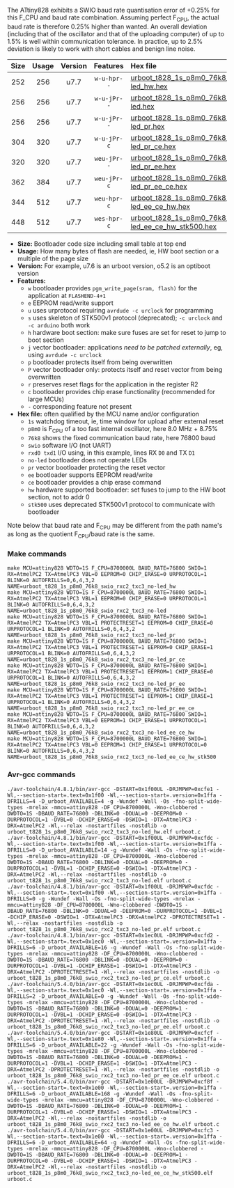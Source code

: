 The ATtiny828 exhibits a SWIO baud rate quantisation error of +0.25% for this F_CPU and baud rate combination. Assuming perfect F<sub>CPU</sub>, the actual baud rate is therefore 0.25% higher than wanted. An overall deviation (including that of the oscillator and that of the uploading computer) of up to 1.5% is well within communication tolerance. In practice, up to 2.5% deviation is likely to work with short cables and benign line noise.

|Size|Usage|Version|Features|Hex file|
|:-:|:-:|:-:|:-:|:--|
|252|256|u7.7|`w-u-hpr--`|[urboot_t828_1s_p8m0_76k8_swio_rxc2_txc3_no-led_hw.hex](https://raw.githubusercontent.com/stefanrueger/urboot.hex/main/u7.7/mcus/attiny828/watchdog_1_s/internal_oscillator_p%2B8.75%25/%2B8m000000_hz/%2B%2B76k8_baud/uart0_rxc2_txc3/no-led/urboot_t828_1s_p8m0_76k8_swio_rxc2_txc3_no-led_hw.hex)|
|256|256|u7.7|`w-u-jPr--`|[urboot_t828_1s_p8m0_76k8_swio_rxc2_txc3_no-led.hex](https://raw.githubusercontent.com/stefanrueger/urboot.hex/main/u7.7/mcus/attiny828/watchdog_1_s/internal_oscillator_p%2B8.75%25/%2B8m000000_hz/%2B%2B76k8_baud/uart0_rxc2_txc3/no-led/urboot_t828_1s_p8m0_76k8_swio_rxc2_txc3_no-led.hex)|
|256|256|u7.7|`w-u-jPr--`|[urboot_t828_1s_p8m0_76k8_swio_rxc2_txc3_no-led_pr.hex](https://raw.githubusercontent.com/stefanrueger/urboot.hex/main/u7.7/mcus/attiny828/watchdog_1_s/internal_oscillator_p%2B8.75%25/%2B8m000000_hz/%2B%2B76k8_baud/uart0_rxc2_txc3/no-led/urboot_t828_1s_p8m0_76k8_swio_rxc2_txc3_no-led_pr.hex)|
|304|320|u7.7|`w-u-jPr-c`|[urboot_t828_1s_p8m0_76k8_swio_rxc2_txc3_no-led_pr_ce.hex](https://raw.githubusercontent.com/stefanrueger/urboot.hex/main/u7.7/mcus/attiny828/watchdog_1_s/internal_oscillator_p%2B8.75%25/%2B8m000000_hz/%2B%2B76k8_baud/uart0_rxc2_txc3/no-led/urboot_t828_1s_p8m0_76k8_swio_rxc2_txc3_no-led_pr_ce.hex)|
|320|320|u7.7|`weu-jPr--`|[urboot_t828_1s_p8m0_76k8_swio_rxc2_txc3_no-led_pr_ee.hex](https://raw.githubusercontent.com/stefanrueger/urboot.hex/main/u7.7/mcus/attiny828/watchdog_1_s/internal_oscillator_p%2B8.75%25/%2B8m000000_hz/%2B%2B76k8_baud/uart0_rxc2_txc3/no-led/urboot_t828_1s_p8m0_76k8_swio_rxc2_txc3_no-led_pr_ee.hex)|
|362|384|u7.7|`weu-jPr-c`|[urboot_t828_1s_p8m0_76k8_swio_rxc2_txc3_no-led_pr_ee_ce.hex](https://raw.githubusercontent.com/stefanrueger/urboot.hex/main/u7.7/mcus/attiny828/watchdog_1_s/internal_oscillator_p%2B8.75%25/%2B8m000000_hz/%2B%2B76k8_baud/uart0_rxc2_txc3/no-led/urboot_t828_1s_p8m0_76k8_swio_rxc2_txc3_no-led_pr_ee_ce.hex)|
|344|512|u7.7|`weu-hpr-c`|[urboot_t828_1s_p8m0_76k8_swio_rxc2_txc3_no-led_ee_ce_hw.hex](https://raw.githubusercontent.com/stefanrueger/urboot.hex/main/u7.7/mcus/attiny828/watchdog_1_s/internal_oscillator_p%2B8.75%25/%2B8m000000_hz/%2B%2B76k8_baud/uart0_rxc2_txc3/no-led/urboot_t828_1s_p8m0_76k8_swio_rxc2_txc3_no-led_ee_ce_hw.hex)|
|448|512|u7.7|`wes-hpr-c`|[urboot_t828_1s_p8m0_76k8_swio_rxc2_txc3_no-led_ee_ce_hw_stk500.hex](https://raw.githubusercontent.com/stefanrueger/urboot.hex/main/u7.7/mcus/attiny828/watchdog_1_s/internal_oscillator_p%2B8.75%25/%2B8m000000_hz/%2B%2B76k8_baud/uart0_rxc2_txc3/no-led/urboot_t828_1s_p8m0_76k8_swio_rxc2_txc3_no-led_ee_ce_hw_stk500.hex)|

- **Size:** Bootloader code size including small table at top end
- **Usage:** How many bytes of flash are needed, ie, HW boot section or a multiple of the page size
- **Version:** For example, u7.6 is an urboot version, o5.2 is an optiboot version
- **Features:**
  + `w` bootloader provides `pgm_write_page(sram, flash)` for the application at `FLASHEND-4+1`
  + `e` EEPROM read/write support
  + `u` uses urprotocol requiring `avrdude -c urclock` for programming
  + `s` uses skeleton of STK500v1 protocol (deprecated); `-c urclock` and `-c arduino` both work
  + `h` hardware boot section: make sure fuses are set for reset to jump to boot section
  + `j` vector bootloader: applications *need to be patched externally*, eg, using `avrdude -c urclock`
  + `p` bootloader protects itself from being overwritten
  + `P` vector bootloader only: protects itself and reset vector from being overwritten
  + `r` preserves reset flags for the application in the register R2
  + `c` bootloader provides chip erase functionality (recommended for large MCUs)
  + `-` corresponding feature not present
- **Hex file:** often qualified by the MCU name and/or configuration
  + `1s` watchdog timeout, ie, time window for upload after external reset
  + `p8m0` is F<sub>CPU</sub> of a too fast internal oscillator, here 8.0 MHz + 8.75%
  + `76k8` shows the fixed communication baud rate, here 76800 baud
  + `swio` software I/O (not UART)
  + `rxd0 txd1` I/O using, in this example, lines RX `D0` and TX `D1`
  + `no-led` bootloader does not operate LEDs
  + `pr` vector bootloader protecting the reset vector
  + `ee` bootloader supports EEPROM read/write
  + `ce` bootloader provides a chip erase command
  + `hw` hardware supported bootloader: set fuses to jump to the HW boot section, not to addr 0
  + `stk500` uses deprecated STK500v1 protocol to communicate with bootloader


Note below that baud rate and F<sub>CPU</sub> may be different from the path name's as long as the quotient F<sub>CPU</sub>/baud rate is the same.

### Make commands
```
make MCU=attiny828 WDTO=1S F_CPU=8700000L BAUD_RATE=76800 SWIO=1 RX=AtmelPC2 TX=AtmelPC3 VBL=0 EEPROM=0 CHIP_ERASE=0 URPROTOCOL=1 BLINK=0 AUTOFRILLS=0,6,4,3,2 NAME=urboot_t828_1s_p8m0_76k8_swio_rxc2_txc3_no-led_hw
make MCU=attiny828 WDTO=1S F_CPU=8700000L BAUD_RATE=76800 SWIO=1 RX=AtmelPC2 TX=AtmelPC3 VBL=1 EEPROM=0 CHIP_ERASE=0 URPROTOCOL=1 BLINK=0 AUTOFRILLS=0,6,4,3,2 NAME=urboot_t828_1s_p8m0_76k8_swio_rxc2_txc3_no-led
make MCU=attiny828 WDTO=1S F_CPU=8700000L BAUD_RATE=76800 SWIO=1 RX=AtmelPC2 TX=AtmelPC3 VBL=1 PROTECTRESET=1 EEPROM=0 CHIP_ERASE=0 URPROTOCOL=1 BLINK=0 AUTOFRILLS=0,6,4,3,2 NAME=urboot_t828_1s_p8m0_76k8_swio_rxc2_txc3_no-led_pr
make MCU=attiny828 WDTO=1S F_CPU=8700000L BAUD_RATE=76800 SWIO=1 RX=AtmelPC2 TX=AtmelPC3 VBL=1 PROTECTRESET=1 EEPROM=0 CHIP_ERASE=1 URPROTOCOL=1 BLINK=0 AUTOFRILLS=0,6,4,3,2 NAME=urboot_t828_1s_p8m0_76k8_swio_rxc2_txc3_no-led_pr_ce
make MCU=attiny828 WDTO=1S F_CPU=8700000L BAUD_RATE=76800 SWIO=1 RX=AtmelPC2 TX=AtmelPC3 VBL=1 PROTECTRESET=1 EEPROM=1 CHIP_ERASE=0 URPROTOCOL=1 BLINK=0 AUTOFRILLS=0,6,4,3,2 NAME=urboot_t828_1s_p8m0_76k8_swio_rxc2_txc3_no-led_pr_ee
make MCU=attiny828 WDTO=1S F_CPU=8700000L BAUD_RATE=76800 SWIO=1 RX=AtmelPC2 TX=AtmelPC3 VBL=1 PROTECTRESET=1 EEPROM=1 CHIP_ERASE=1 URPROTOCOL=1 BLINK=0 AUTOFRILLS=0,6,4,3,2 NAME=urboot_t828_1s_p8m0_76k8_swio_rxc2_txc3_no-led_pr_ee_ce
make MCU=attiny828 WDTO=1S F_CPU=8700000L BAUD_RATE=76800 SWIO=1 RX=AtmelPC2 TX=AtmelPC3 VBL=0 EEPROM=1 CHIP_ERASE=1 URPROTOCOL=1 BLINK=0 AUTOFRILLS=0,6,4,3,2 NAME=urboot_t828_1s_p8m0_76k8_swio_rxc2_txc3_no-led_ee_ce_hw
make MCU=attiny828 WDTO=1S F_CPU=8700000L BAUD_RATE=76800 SWIO=1 RX=AtmelPC2 TX=AtmelPC3 VBL=0 EEPROM=1 CHIP_ERASE=1 URPROTOCOL=0 BLINK=0 AUTOFRILLS=0,6,4,3,2 NAME=urboot_t828_1s_p8m0_76k8_swio_rxc2_txc3_no-led_ee_ce_hw_stk500
```

### Avr-gcc commands
```
./avr-toolchain/4.8.1/bin/avr-gcc -DSTART=0x1f00UL -DRJMPWP=0xcfe1 -Wl,--section-start=.text=0x1f00 -Wl,--section-start=.version=0x1ffa -DFRILLS=4 -D_urboot_AVAILABLE=4 -g -Wundef -Wall -Os -fno-split-wide-types -mrelax -mmcu=attiny828 -DF_CPU=8700000L -Wno-clobbered -DWDTO=1S -DBAUD_RATE=76800 -DBLINK=0 -DDUAL=0 -DEEPROM=0 -DURPROTOCOL=1 -DVBL=0 -DCHIP_ERASE=0 -DSWIO=1 -DTX=AtmelPC3 -DRX=AtmelPC2 -Wl,--relax -nostartfiles -nostdlib -o urboot_t828_1s_p8m0_76k8_swio_rxc2_txc3_no-led_hw.elf urboot.c
./avr-toolchain/4.8.1/bin/avr-gcc -DSTART=0x1f00UL -DRJMPWP=0xcfdc -Wl,--section-start=.text=0x1f00 -Wl,--section-start=.version=0x1ffa -DFRILLS=0 -D_urboot_AVAILABLE=14 -g -Wundef -Wall -Os -fno-split-wide-types -mrelax -mmcu=attiny828 -DF_CPU=8700000L -Wno-clobbered -DWDTO=1S -DBAUD_RATE=76800 -DBLINK=0 -DDUAL=0 -DEEPROM=0 -DURPROTOCOL=1 -DVBL=1 -DCHIP_ERASE=0 -DSWIO=1 -DTX=AtmelPC3 -DRX=AtmelPC2 -Wl,--relax -nostartfiles -nostdlib -o urboot_t828_1s_p8m0_76k8_swio_rxc2_txc3_no-led.elf urboot.c
./avr-toolchain/4.8.1/bin/avr-gcc -DSTART=0x1f00UL -DRJMPWP=0xcfdc -Wl,--section-start=.text=0x1f00 -Wl,--section-start=.version=0x1ffa -DFRILLS=0 -g -Wundef -Wall -Os -fno-split-wide-types -mrelax -mmcu=attiny828 -DF_CPU=8700000L -Wno-clobbered -DWDTO=1S -DBAUD_RATE=76800 -DBLINK=0 -DDUAL=0 -DEEPROM=0 -DURPROTOCOL=1 -DVBL=1 -DCHIP_ERASE=0 -DSWIO=1 -DTX=AtmelPC3 -DRX=AtmelPC2 -DPROTECTRESET=1 -Wl,--relax -nostartfiles -nostdlib -o urboot_t828_1s_p8m0_76k8_swio_rxc2_txc3_no-led_pr.elf urboot.c
./avr-toolchain/4.8.1/bin/avr-gcc -DSTART=0x1ec0UL -DRJMPWP=0xcfd2 -Wl,--section-start=.text=0x1ec0 -Wl,--section-start=.version=0x1ffa -DFRILLS=6 -D_urboot_AVAILABLE=16 -g -Wundef -Wall -Os -fno-split-wide-types -mrelax -mmcu=attiny828 -DF_CPU=8700000L -Wno-clobbered -DWDTO=1S -DBAUD_RATE=76800 -DBLINK=0 -DDUAL=0 -DEEPROM=0 -DURPROTOCOL=1 -DVBL=1 -DCHIP_ERASE=1 -DSWIO=1 -DTX=AtmelPC3 -DRX=AtmelPC2 -DPROTECTRESET=1 -Wl,--relax -nostartfiles -nostdlib -o urboot_t828_1s_p8m0_76k8_swio_rxc2_txc3_no-led_pr_ce.elf urboot.c
./avr-toolchain/5.4.0/bin/avr-gcc -DSTART=0x1ec0UL -DRJMPWP=0xcfda -Wl,--section-start=.text=0x1ec0 -Wl,--section-start=.version=0x1ffa -DFRILLS=2 -D_urboot_AVAILABLE=0 -g -Wundef -Wall -Os -fno-split-wide-types -mrelax -mmcu=attiny828 -DF_CPU=8700000L -Wno-clobbered -DWDTO=1S -DBAUD_RATE=76800 -DBLINK=0 -DDUAL=0 -DEEPROM=1 -DURPROTOCOL=1 -DVBL=1 -DCHIP_ERASE=0 -DSWIO=1 -DTX=AtmelPC3 -DRX=AtmelPC2 -DPROTECTRESET=1 -Wl,--relax -nostartfiles -nostdlib -o urboot_t828_1s_p8m0_76k8_swio_rxc2_txc3_no-led_pr_ee.elf urboot.c
./avr-toolchain/5.4.0/bin/avr-gcc -DSTART=0x1e80UL -DRJMPWP=0xcfcf -Wl,--section-start=.text=0x1e80 -Wl,--section-start=.version=0x1ffa -DFRILLS=6 -D_urboot_AVAILABLE=22 -g -Wundef -Wall -Os -fno-split-wide-types -mrelax -mmcu=attiny828 -DF_CPU=8700000L -Wno-clobbered -DWDTO=1S -DBAUD_RATE=76800 -DBLINK=0 -DDUAL=0 -DEEPROM=1 -DURPROTOCOL=1 -DVBL=1 -DCHIP_ERASE=1 -DSWIO=1 -DTX=AtmelPC3 -DRX=AtmelPC2 -DPROTECTRESET=1 -Wl,--relax -nostartfiles -nostdlib -o urboot_t828_1s_p8m0_76k8_swio_rxc2_txc3_no-led_pr_ee_ce.elf urboot.c
./avr-toolchain/5.4.0/bin/avr-gcc -DSTART=0x1e00UL -DRJMPWP=0xcf8f -Wl,--section-start=.text=0x1e00 -Wl,--section-start=.version=0x1ffa -DFRILLS=6 -D_urboot_AVAILABLE=168 -g -Wundef -Wall -Os -fno-split-wide-types -mrelax -mmcu=attiny828 -DF_CPU=8700000L -Wno-clobbered -DWDTO=1S -DBAUD_RATE=76800 -DBLINK=0 -DDUAL=0 -DEEPROM=1 -DURPROTOCOL=1 -DVBL=0 -DCHIP_ERASE=1 -DSWIO=1 -DTX=AtmelPC3 -DRX=AtmelPC2 -Wl,--relax -nostartfiles -nostdlib -o urboot_t828_1s_p8m0_76k8_swio_rxc2_txc3_no-led_ee_ce_hw.elf urboot.c
./avr-toolchain/5.4.0/bin/avr-gcc -DSTART=0x1e00UL -DRJMPWP=0xcfc3 -Wl,--section-start=.text=0x1e00 -Wl,--section-start=.version=0x1ffa -DFRILLS=6 -D_urboot_AVAILABLE=64 -g -Wundef -Wall -Os -fno-split-wide-types -mrelax -mmcu=attiny828 -DF_CPU=8700000L -Wno-clobbered -DWDTO=1S -DBAUD_RATE=76800 -DBLINK=0 -DDUAL=0 -DEEPROM=1 -DURPROTOCOL=0 -DVBL=0 -DCHIP_ERASE=1 -DSWIO=1 -DTX=AtmelPC3 -DRX=AtmelPC2 -Wl,--relax -nostartfiles -nostdlib -o urboot_t828_1s_p8m0_76k8_swio_rxc2_txc3_no-led_ee_ce_hw_stk500.elf urboot.c
```

